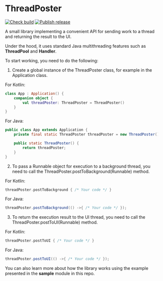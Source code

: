 # ThreadPoster

[![Check build](https://github.com/Japskiddin/ThreadPoster/actions/workflows/check_build.yml/badge.svg)](https://github.com/Japskiddin/ThreadPoster/actions/workflows/check_build.yml)
[![Publish release](https://github.com/Japskiddin/ThreadPoster/actions/workflows/release.yml/badge.svg)](https://github.com/Japskiddin/ThreadPoster/actions/workflows/release.yml)

A small library implementing a convenient API for sending work to a thread and returning the result to the UI.

Under the hood, it uses standard Java multithreading features such as **ThreadPool** and **Handler**.

To start working, you need to do the following:

1. Create a global instance of the ThreadPoster class, for example in the Application class.

For Kotlin:

```kotlin
class App : Application() {
    companion object {
        val threadPoster: ThreadPoster = ThreadPoster()
    }
}
```

For Java:

```java
public class App extends Application {
    private final static ThreadPoster threadPoster = new ThreadPoster();

    public static ThreadPoster() {
        return threadPoster;
    }
}
```

2. To pass a Runnable object for execution to a background thread, you need to call the ThreadPoster.postToBackground(Runnable) method.

For Kotlin:

```kotlin
threadPoster.postToBackground { /* Your code */ }
```

For Java:

```java
threadPoster.postToBackground(() ->{ /* Your code */ });
```

3. To return the execution result to the UI thread, you need to call the ThreadPoster.postToUI(Runnable) method.

For Kotlin:

```kotlin
threadPoster.postToUI { /* Your code */ }
```

For Java:

```java
threadPoster.postToUI(() ->{ /* Your code */ });
```

You can also learn more about how the library works using the example presented in the **sample** module in this repo.
